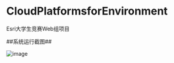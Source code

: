 # CloudPlatformsforEnvironment
  Esri大学生竞赛Web组项目
  
##系统运行截图##  
  
  ![image](https://github.com/intMinor/CloudPlatformsforEnvironment/blob/master/Screenshots/%E7%B3%BB%E7%BB%9F%E6%88%AA%E5%9B%BE%20(1).png)

